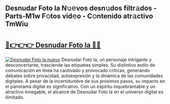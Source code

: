 ## Desnudar Foto Ia N𝚞𝚎vos desn𝚞dos filtr𝚊dos - Parts-M1w F𝚘tos vid𝚎o - C𝚘ntenido atr𝚊ctivo TmWiu

# <h2><a href="http://mb72alk.tromn.icu/?c=Desnudar+Foto+Ia">🔗👉👉👉 Desnudar Foto Ia 🔗🔗</a></h2>

[![Desnudar Foto Ia nuevo](https://i.imgur.com/pEAQMta.gif)](http://mb72alk.tromn.icu/?c=Desnudar+Foto+Ia)
Desnudar Foto Ia, un personaje intrigante y desconcertante, trasciende las etiquetas simples. Su distintivo estilo de comunicación en línea ha cautivado y provocado críticas, generando debates sobre privacidad, autoexpresión y la dinámica de las comunidades digitales. A pesar de la incertidumbre de sus próximos pasos, su impacto en el panorama digital es significativo. Con un espíritu inquebrantable y un atractivo innegable, el alcance de Desnudar Foto Ia en el universo digital es ilimitado.
